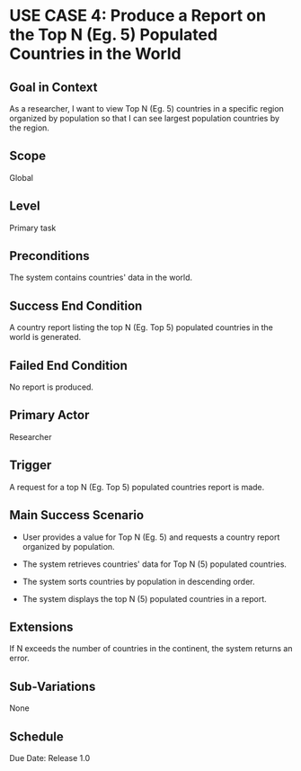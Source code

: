 # USE CASE 4: Produce a Report on the Top N (Eg. 5) Populated Countries in the World

## Goal in Context

As a researcher, I want to view Top N (Eg. 5) countries in a specific region organized by population so that I can see largest population countries by the region.

## Scope

Global

## Level

Primary task

## Preconditions

The system contains countries' data in the world.

## Success End Condition

A country report listing the top N (Eg. Top 5) populated countries in the world is generated.

## Failed End Condition

No report is produced.

## Primary Actor

Researcher

## Trigger

A request for a top N (Eg. Top 5) populated countries report is made.

## Main Success Scenario

- User provides a value for Top N (Eg. 5) and requests a country report organized by population.

- The system retrieves countries' data for Top N (5) populated countries.

- The system sorts countries by population in descending order.

- The system displays the top N (5) populated countries in a report.

## Extensions

If N exceeds the number of countries in the continent, the system returns an error.

## Sub-Variations

None

## Schedule

Due Date: Release 1.0